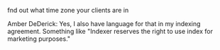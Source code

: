 fnd out what time zone your clients are in

Amber DeDerick: Yes, I also have language for that in my indexing agreement. Something like "Indexer reserves the right to use index for marketing purposes."


